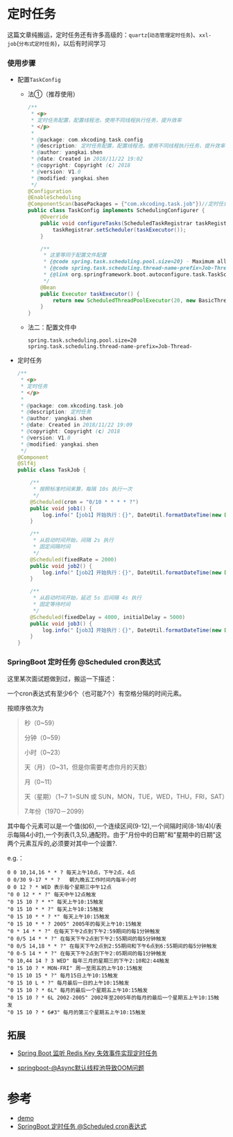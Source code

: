 # 定时任务

这篇文章纯搬运，定时任务还有许多高级的：`quartz`(`动态管理定时任务`)、`xxl-job`(`分布式定时任务`)，以后有时间学习

### 使用步骤

- 配置`TaskConfig`

  - 法①（推荐使用）

    ```java
    /**
     * <p>
     * 定时任务配置，配置线程池，使用不同线程执行任务，提升效率
     * </p>
     *
     * @package: com.xkcoding.task.config
     * @description: 定时任务配置，配置线程池，使用不同线程执行任务，提升效率
     * @author: yangkai.shen
     * @date: Created in 2018/11/22 19:02
     * @copyright: Copyright (c) 2018
     * @version: V1.0
     * @modified: yangkai.shen
     */
    @Configuration
    @EnableScheduling
    @ComponentScan(basePackages = {"com.xkcoding.task.job"})//定时任务扫描的包
    public class TaskConfig implements SchedulingConfigurer {
        @Override
        public void configureTasks(ScheduledTaskRegistrar taskRegistrar) {
            taskRegistrar.setScheduler(taskExecutor());
        }
    
        /**
         * 这里等同于配置文件配置
         * {@code spring.task.scheduling.pool.size=20} - Maximum allowed number of threads.
         * {@code spring.task.scheduling.thread-name-prefix=Job-Thread- } - Prefix to use for the names of newly created threads.
         * {@link org.springframework.boot.autoconfigure.task.TaskSchedulingProperties}
         */
        @Bean
        public Executor taskExecutor() {
            return new ScheduledThreadPoolExecutor(20, new BasicThreadFactory.Builder().namingPattern("Job-Thread-%d").build());
        }
    }
    ```

  - 法二：配置文件中

    ```
    spring.task.scheduling.pool.size=20
    spring.task.scheduling.thread-name-prefix=Job-Thread-
    ```

- 定时任务

  ```java
  /**
   * <p>
   * 定时任务
   * </p>
   *
   * @package: com.xkcoding.task.job
   * @description: 定时任务
   * @author: yangkai.shen
   * @date: Created in 2018/11/22 19:09
   * @copyright: Copyright (c) 2018
   * @version: V1.0
   * @modified: yangkai.shen
   */
  @Component
  @Slf4j
  public class TaskJob {
  
      /**
       * 按照标准时间来算，每隔 10s 执行一次
       */
      @Scheduled(cron = "0/10 * * * * ?")
      public void job1() {
          log.info("【job1】开始执行：{}", DateUtil.formatDateTime(new Date()));
      }
  
      /**
       * 从启动时间开始，间隔 2s 执行
       * 固定间隔时间
       */
      @Scheduled(fixedRate = 2000)
      public void job2() {
          log.info("【job2】开始执行：{}", DateUtil.formatDateTime(new Date()));
      }
  
      /**
       * 从启动时间开始，延迟 5s 后间隔 4s 执行
       * 固定等待时间
       */
      @Scheduled(fixedDelay = 4000, initialDelay = 5000)
      public void job3() {
          log.info("【job3】开始执行：{}", DateUtil.formatDateTime(new Date()));
      }
  }
  ```

  

### SpringBoot 定时任务 @Scheduled cron表达式

这里某次面试题做到过，搬运一下描述：

一个cron表达式有至少6个（也可能7个）有空格分隔的时间元素。

按顺序依次为

> 秒（0~59）
>
> 分钟（0~59）
>
> 小时（0~23）
>
> 天（月）（0~31，但是你需要考虑你月的天数）
>
> 月（0~11）
>
> 天（星期）（1~7 1=SUN 或 SUN，MON，TUE，WED，THU，FRI，SAT）
>
> 7.年份（1970－2099）

其中每个元素可以是一个值(如6),一个连续区间(9-12),一个间隔时间(8-18/4)(/表示每隔4小时),一个列表(1,3,5),通配符。由于"月份中的日期"和"星期中的日期"这两个元素互斥的,必须要对其中一个设置?.

e.g.：

```shell
0 0 10,14,16 * * ? 每天上午10点，下午2点，4点
0 0/30 9-17 * * ?   朝九晚五工作时间内每半小时
0 0 12 ? * WED 表示每个星期三中午12点 
"0 0 12 * * ?" 每天中午12点触发 
"0 15 10 ? * *" 每天上午10:15触发 
"0 15 10 * * ?" 每天上午10:15触发 
"0 15 10 * * ? *" 每天上午10:15触发 
"0 15 10 * * ? 2005" 2005年的每天上午10:15触发 
"0 * 14 * * ?" 在每天下午2点到下午2:59期间的每1分钟触发 
"0 0/5 14 * * ?" 在每天下午2点到下午2:55期间的每5分钟触发 
"0 0/5 14,18 * * ?" 在每天下午2点到2:55期间和下午6点到6:55期间的每5分钟触发 
"0 0-5 14 * * ?" 在每天下午2点到下午2:05期间的每1分钟触发 
"0 10,44 14 ? 3 WED" 每年三月的星期三的下午2:10和2:44触发 
"0 15 10 ? * MON-FRI" 周一至周五的上午10:15触发 
"0 15 10 15 * ?" 每月15日上午10:15触发 
"0 15 10 L * ?" 每月最后一日的上午10:15触发 
"0 15 10 ? * 6L" 每月的最后一个星期五上午10:15触发 
"0 15 10 ? * 6L 2002-2005" 2002年至2005年的每月的最后一个星期五上午10:15触发 
"0 15 10 ? * 6#3" 每月的第三个星期五上午10:15触发 
```



## 拓展

- [Spring Boot 监听 Redis Key 失效事件实现定时任务](<https://mp.weixin.qq.com/s?__biz=MzAxNjk4ODE4OQ==&mid=2247488731&idx=2&sn=d6695b4457e5b6799aa8ef77595b5905&chksm=9bed35a9ac9abcbfd2df7bc1b8c9689eb6294a4256aa31467e11b5a923c8cfe244023268fc88&mpshare=1&scene=23&srcid=&sharer_sharetime=1588588451947&sharer_shareid=e6d90aec84add5cf004cb1ab6979727c#rd>)

- [springboot-@Async默认线程池导致OOM问题](<https://mp.weixin.qq.com/s?__biz=MzA3ODg3OTk4OA==&mid=2651094477&idx=3&sn=323806cb90522c0d890a3e044ab2b4dc&chksm=844cd056b33b5940e0aa3460d79e85780fc4bb7571f58ef2ef029a33202126d5922f57878e3a&mpshare=1&scene=23&srcid=&sharer_sharetime=1588584884184&sharer_shareid=e6d90aec84add5cf004cb1ab6979727c#rd>)




# 参考
- [demo](<https://github.com/Cooper111/spring-boot-demo/tree/master/spring-boot-demo-task>)
- [SpringBoot 定时任务 @Scheduled cron表达式](<https://blog.csdn.net/private66/article/details/82261410>)